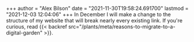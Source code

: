 +++
author = "Alex Bilson"
date = "2021-11-30T19:58:24.691700"
lastmod = "2021-12-03 12:04:06"
+++
In December I will make a change to the structure of my website that will break nearly every existing link. If you're curious, read {{< backref src="/plants/meta/reasons-to-migrate-to-a-digital-garden" >}}.
